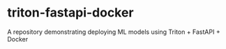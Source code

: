 # triton-fastapi-docker
A repository demonstrating deploying ML models using Triton + FastAPI + Docker
